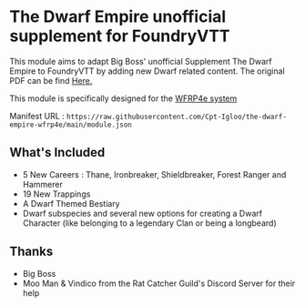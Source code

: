 # The Dwarf Empire unofficial supplement for FoundryVTT

This module aims to adapt Big Boss' unofficial Supplement The Dwarf Empire to FoundryVTT by adding new Dwarf related content.
The original PDF can be find [Here.](https://drive.google.com/drive/folders/17K5JtZrsSJnSRtGBHIUqfLzSGfUCdQ86)

This module is specifically designed for the [WFRP4e system](https://github.com/moo-man/WFRP4e-FoundryVTT)

Manifest URL : `https://raw.githubusercontent.com/Cpt-Igloo/the-dwarf-empire-wfrp4e/main/module.json`

## What's Included
- 5 New Careers : Thane, Ironbreaker, Shieldbreaker, Forest Ranger and Hammerer
- 19 New Trappings
- A Dwarf Themed Bestiary
- Dwarf subspecies and several new options for creating a Dwarf Character (like belonging to a legendary Clan or being a longbeard)

## Thanks
- Big Boss
- Moo Man & Vindico from the Rat Catcher Guild's Discord Server for their help

